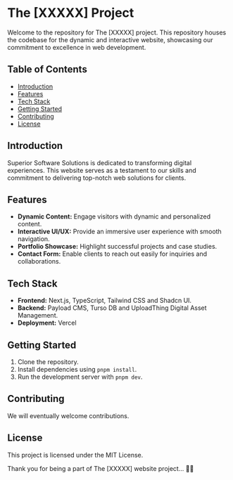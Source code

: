 # The [XXXXX] Project

Welcome to the repository for The [XXXXX] project. This repository houses the codebase for the dynamic and interactive
website, showcasing our commitment to excellence in web development.

## Table of Contents

- [Introduction](#introduction)
- [Features](#features)
- [Tech Stack](#tech-stack)
- [Getting Started](#getting-started)
- [Contributing](#contributing)
- [License](#license)

## Introduction

Superior Software Solutions is dedicated to transforming digital experiences. This website serves as a testament to our
skills and commitment to delivering top-notch web solutions for clients.

## Features

- **Dynamic Content:** Engage visitors with dynamic and personalized content.
- **Interactive UI/UX:** Provide an immersive user experience with smooth navigation.
- **Portfolio Showcase:** Highlight successful projects and case studies.
- **Contact Form:** Enable clients to reach out easily for inquiries and collaborations.

## Tech Stack

- **Frontend:** Next.js, TypeScript, Tailwind CSS and Shadcn UI.
- **Backend:** Payload CMS, Turso DB and UploadThing Digital Asset Management.
- **Deployment:** Vercel

## Getting Started

1. Clone the repository.
2. Install dependencies using `pnpm install`.
3. Run the development server with `pnpm dev`.

## Contributing

We will eventually welcome contributions.

## License

This project is licensed under the MIT License.

Thank you for being a part of The [XXXXX] website project... 🚀✨
